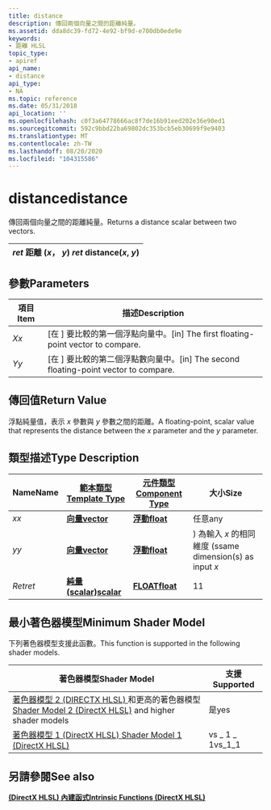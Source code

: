 ```yaml
---
title: distance
description: 傳回兩個向量之間的距離純量。
ms.assetid: dda8dc39-fd72-4e92-bf9d-e700db0ede9e
keywords:
- 距離 HLSL
topic_type:
- apiref
api_name:
- distance
api_type:
- NA
ms.topic: reference
ms.date: 05/31/2018
api_location: ''
ms.openlocfilehash: c0f3a64778666ac8f7de16b91eed202e36e90ed1
ms.sourcegitcommit: 592c9bbd22ba69802dc353bcb5eb30699f9e9403
ms.translationtype: MT
ms.contentlocale: zh-TW
ms.lasthandoff: 08/20/2020
ms.locfileid: "104315586"
---
```

# <a name="distance"></a><span data-ttu-id="fd30c-104">distance</span><span class="sxs-lookup"><span data-stu-id="fd30c-104">distance</span></span>

<span data-ttu-id="fd30c-105">傳回兩個向量之間的距離純量。</span><span class="sxs-lookup"><span data-stu-id="fd30c-105">Returns a distance scalar between two vectors.</span></span>



| <span data-ttu-id="fd30c-106">*ret* 距離 (*x*， *y*) </span><span class="sxs-lookup"><span data-stu-id="fd30c-106">*ret* distance(*x*, *y*)</span></span> |
|--------------------------|



 

## <a name="parameters"></a><span data-ttu-id="fd30c-107">參數</span><span class="sxs-lookup"><span data-stu-id="fd30c-107">Parameters</span></span>



| <span data-ttu-id="fd30c-108">項目</span><span class="sxs-lookup"><span data-stu-id="fd30c-108">Item</span></span>                                                   | <span data-ttu-id="fd30c-109">描述</span><span class="sxs-lookup"><span data-stu-id="fd30c-109">Description</span></span>                                                    |
|--------------------------------------------------------|----------------------------------------------------------------|
| <span data-ttu-id="fd30c-110"><span id="x"></span><span id="X"></span>*X*</span><span class="sxs-lookup"><span data-stu-id="fd30c-110"><span id="x"></span><span id="X"></span>*x*</span></span><br/> | <span data-ttu-id="fd30c-111">\[在 \] 要比較的第一個浮點向量中。</span><span class="sxs-lookup"><span data-stu-id="fd30c-111">\[in\] The first floating-point vector to compare.</span></span><br/>  |
| <span data-ttu-id="fd30c-112"><span id="y"></span><span id="Y"></span>*Y*</span><span class="sxs-lookup"><span data-stu-id="fd30c-112"><span id="y"></span><span id="Y"></span>*y*</span></span><br/> | <span data-ttu-id="fd30c-113">\[在 \] 要比較的第二個浮點數向量中。</span><span class="sxs-lookup"><span data-stu-id="fd30c-113">\[in\] The second floating-point vector to compare.</span></span><br/> |



 

## <a name="return-value"></a><span data-ttu-id="fd30c-114">傳回值</span><span class="sxs-lookup"><span data-stu-id="fd30c-114">Return Value</span></span>

<span data-ttu-id="fd30c-115">浮點純量值，表示 *x* 參數與 *y* 參數之間的距離。</span><span class="sxs-lookup"><span data-stu-id="fd30c-115">A floating-point, scalar value that represents the distance between the *x* parameter and the *y* parameter.</span></span>

## <a name="type-description"></a><span data-ttu-id="fd30c-116">類型描述</span><span class="sxs-lookup"><span data-stu-id="fd30c-116">Type Description</span></span>



| <span data-ttu-id="fd30c-117">Name</span><span class="sxs-lookup"><span data-stu-id="fd30c-117">Name</span></span>  | [<span data-ttu-id="fd30c-118">**範本類型**</span><span class="sxs-lookup"><span data-stu-id="fd30c-118">**Template Type**</span></span>](dx-graphics-hlsl-intrinsic-functions.md)                       | [<span data-ttu-id="fd30c-119">**元件類型**</span><span class="sxs-lookup"><span data-stu-id="fd30c-119">**Component Type**</span></span>](dx-graphics-hlsl-intrinsic-functions.md) | <span data-ttu-id="fd30c-120">大小</span><span class="sxs-lookup"><span data-stu-id="fd30c-120">Size</span></span>                           |
|-------|-------------------------------------------------------------------------------------|----------------------------------------------------------------|--------------------------------|
| <span data-ttu-id="fd30c-121">*x*</span><span class="sxs-lookup"><span data-stu-id="fd30c-121">*x*</span></span>   | [<span data-ttu-id="fd30c-122">**向量**</span><span class="sxs-lookup"><span data-stu-id="fd30c-122">**vector**</span></span>](dx-graphics-hlsl-intrinsic-functions.md) | [<span data-ttu-id="fd30c-123">**浮動**</span><span class="sxs-lookup"><span data-stu-id="fd30c-123">**float**</span></span>](/windows/desktop/WinProg/windows-data-types)                        | <span data-ttu-id="fd30c-124">任意</span><span class="sxs-lookup"><span data-stu-id="fd30c-124">any</span></span>                            |
| <span data-ttu-id="fd30c-125">*y*</span><span class="sxs-lookup"><span data-stu-id="fd30c-125">*y*</span></span>   | [<span data-ttu-id="fd30c-126">**向量**</span><span class="sxs-lookup"><span data-stu-id="fd30c-126">**vector**</span></span>](dx-graphics-hlsl-intrinsic-functions.md) | [<span data-ttu-id="fd30c-127">**浮動**</span><span class="sxs-lookup"><span data-stu-id="fd30c-127">**float**</span></span>](/windows/desktop/WinProg/windows-data-types)                        | <span data-ttu-id="fd30c-128">) 為輸入 *x* 的相同維度 (s</span><span class="sxs-lookup"><span data-stu-id="fd30c-128">same dimension(s) as input *x*</span></span> |
| <span data-ttu-id="fd30c-129">*Ret*</span><span class="sxs-lookup"><span data-stu-id="fd30c-129">*ret*</span></span> | [<span data-ttu-id="fd30c-130">**純量 (scalar)**</span><span class="sxs-lookup"><span data-stu-id="fd30c-130">**scalar**</span></span>](dx-graphics-hlsl-intrinsic-functions.md) | [<span data-ttu-id="fd30c-131">**FLOAT**</span><span class="sxs-lookup"><span data-stu-id="fd30c-131">**float**</span></span>](/windows/desktop/WinProg/windows-data-types)                        | <span data-ttu-id="fd30c-132">1</span><span class="sxs-lookup"><span data-stu-id="fd30c-132">1</span></span>                              |



 

## <a name="minimum-shader-model"></a><span data-ttu-id="fd30c-133">最小著色器模型</span><span class="sxs-lookup"><span data-stu-id="fd30c-133">Minimum Shader Model</span></span>

<span data-ttu-id="fd30c-134">下列著色器模型支援此函數。</span><span class="sxs-lookup"><span data-stu-id="fd30c-134">This function is supported in the following shader models.</span></span>



| <span data-ttu-id="fd30c-135">著色器模型</span><span class="sxs-lookup"><span data-stu-id="fd30c-135">Shader Model</span></span>                                                                       | <span data-ttu-id="fd30c-136">支援</span><span class="sxs-lookup"><span data-stu-id="fd30c-136">Supported</span></span> |
|------------------------------------------------------------------------------------|-----------|
| <span data-ttu-id="fd30c-137">[著色器模型 2 (DIRECTX HLSL) ](dx-graphics-hlsl-sm2.md) 和更高的著色器模型</span><span class="sxs-lookup"><span data-stu-id="fd30c-137">[Shader Model 2 (DirectX HLSL)](dx-graphics-hlsl-sm2.md) and higher shader models</span></span> | <span data-ttu-id="fd30c-138">是</span><span class="sxs-lookup"><span data-stu-id="fd30c-138">yes</span></span>       |
| [<span data-ttu-id="fd30c-139">著色器模型 1 (DirectX HLSL) </span><span class="sxs-lookup"><span data-stu-id="fd30c-139">Shader Model 1 (DirectX HLSL)</span></span>](dx-graphics-hlsl-sm1.md)                          | <span data-ttu-id="fd30c-140">vs \_ 1 \_ 1</span><span class="sxs-lookup"><span data-stu-id="fd30c-140">vs\_1\_1</span></span>  |



 

## <a name="see-also"></a><span data-ttu-id="fd30c-141">另請參閱</span><span class="sxs-lookup"><span data-stu-id="fd30c-141">See also</span></span>

<dl> <dt>

[<span data-ttu-id="fd30c-142">**(DirectX HLSL) 內建函式**</span><span class="sxs-lookup"><span data-stu-id="fd30c-142">**Intrinsic Functions (DirectX HLSL)**</span></span>](dx-graphics-hlsl-intrinsic-functions.md)
</dt> </dl>

 

